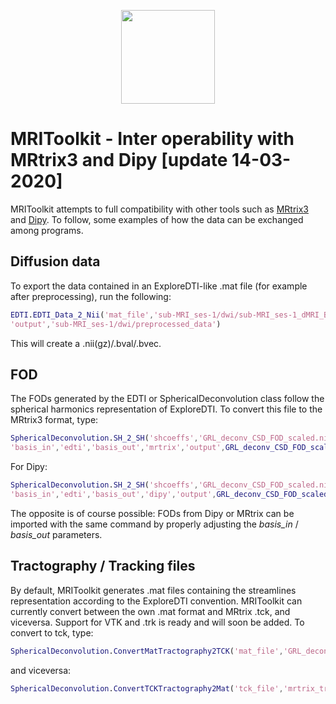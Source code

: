 <p align="center">
<a href="https://github.com/delucaal/MRIToolkit"> 
<img src="../../../img/MRIToolkitLogo.png" height="150"/> 
 </a> 
 </p>

# MRIToolkit - Inter operability with MRtrix3 and Dipy [update 14-03-2020] 
MRIToolkit attempts to full compatibility with other tools such as [MRtrix3](www.mrtrix.org) and [Dipy](www.dipy.org). To follow, some examples of how the data can be exchanged among programs.

## Diffusion data
To export the data contained in an ExploreDTI-like .mat file (for example after preprocessing), run the following:
```matlab
EDTI.EDTI_Data_2_Nii('mat_file','sub-MRI_ses-1/dwi/sub-MRI_ses-1_dMRI_B2500_S15_MB2_v2_1_FP_denoised_MD_C_trafo.mat',...
'output','sub-MRI_ses-1/dwi/preprocessed_data')
```
This will create a .nii(gz)/.bval/.bvec. 

## FOD
The FODs generated by the EDTI or SphericalDeconvolution class follow the spherical harmonics representation of ExploreDTI. 
To convert this file to the MRtrix3 format, type:
```matlab
SphericalDeconvolution.SH_2_SH('shcoeffs','GRL_deconv_CSD_FOD_scaled.nii',...
'basis_in','edti','basis_out','mrtrix','output',GRL_deconv_CSD_FOD_scaled_mrtrix.nii');
```
For Dipy:
```matlab
SphericalDeconvolution.SH_2_SH('shcoeffs','GRL_deconv_CSD_FOD_scaled.nii',...
'basis_in','edti','basis_out','dipy','output',GRL_deconv_CSD_FOD_scaled_mrtrix.nii');
```
The opposite is of course possible: FODs from Dipy or MRtrix can be imported with the same command by properly adjusting the *basis_in* / *basis_out* parameters.

## Tractography / Tracking files
By default, MRIToolkit generates .mat files containing the streamlines representation according to the ExploreDTI convention. MRIToolkit can currently convert between the own .mat format and MRtrix .tck, and viceversa. Support for VTK and .trk is ready and will soon be added.
To convert to tck, type:
```matlab
SphericalDeconvolution.ConvertMatTractography2TCK('mat_file','GRL_deconv_Tracking.mat','output','GRL_deconv_Tracking.tck')
```
and viceversa:
```matlab
SphericalDeconvolution.ConvertTCKTractography2Mat('tck_file','mrtrix_tracking.tck','output','mrtrix_tracking.mat','nii_file','sub-MRI_ses-1_dMRI_B2500_S15_MB2_v2_1_FP_denoised_MD_C_trafo_FA.nii')
```
